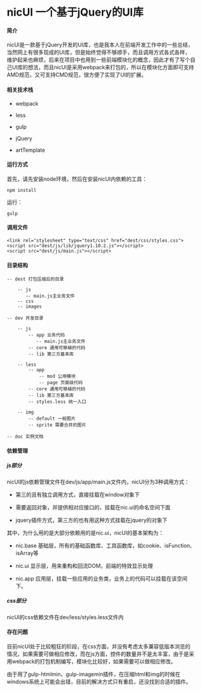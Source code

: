 # nicUI 一个基于jQuery的UI库 #

#### 简介

nicUI是一款基于jQuery开发的UI库，也是我本人在前端开发工作中的一些总结，当然网上有很多现成的UI库，但是始终觉得不够顺手，而且调用方式各式各样，维护起来也麻烦，后来在项目中也用到一些前端模块化的概念，因此才有了写个自己UI库的想法，而且nicUI是采用webpack来打包的，所以在模块化方面即可支持AMD规范，又可支持CMD规范，很方便了实现了UI的扩展。

#### 相关技术栈

- webpack

- less

- gulp

- jQuery

- artTemplate

#### 运行方式

首先，请先安装node环境，然后在安装nicUI内依赖的工具：

	npm install
	
运行：
	
	gulp

#### 调用文件

    <link rel="stylesheet" type="text/css" href="dest/css/styles.css">
    <script src="dest/js/lib/jquery1.10.2.js"></script>
    <script src="dest/js/main.js"></script>

#### 目录结构
	
    -- dest 打包压缩后的目录
 
        -- js
           -- main.js主业务文件
        -- css
        -- images
 
    -- dev 开发目录
 
        -- js
            -- app 业务代码
               -- main.js主业务文件
            -- core 通用可移植的代码
            -- lib 第三方基本库
 
        -- less
            -- app
                -- mod 公用模块
                -- page 页面级代码
            -- core 通用可移植的代码
            -- lib 第三方基本库
            -- styles.less 统一入口
 
        -- img
            -- default 一般图片
            -- sprite 需要合并的图片
	
	-- doc 实例文档

#### 依赖管理

##### js部分

nicUI的js依赖管理文件在dev/js/app/main.js文件内，nicUI分为3种调用方式：

- 第三的且有独立调用方式，直接挂载在window对象下

- 需要返回对象，并提供相对应接口的，挂载在nic.ui的命名空间下面

- jquery插件方式，第三方的也有用这种方式挂载在jquery的对象下

其中，为什么用的是大部分依赖用的是nic.ui，nicUI的基本架构为：

- nic.base 基础层，所有的基础函数库、工具函数库，如cookie、isFunction、isArray等

- nic.ui 显示层，用来重构和回流DOM，前端的特效显示处理

- nic.app 应用层，挂载一些应用的业务类，业务上的代码可以挂载在该空间下。

##### css部分

nicUI的css依赖文件在dev/less/styles.less文件内

#### 存在问题

目前nicUI处于比较粗狂的阶段，在css方面，并没有考虑太多兼容低版本浏览的情况，如果需要可做相应修改，而在js方面，控件的数量并不是太丰富，由于是采用webpack的打包机制编写，模块化比较好，如果需要可以做相应修改。

由于用了gulp-htmlmin、gulp-imagemin插件，在压缩html和img的时候在windows系统上可能会出错，目前的解决方式只有重启，还没找到合适的插件。